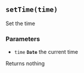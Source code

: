 ## `setTime(time)`

Set the time

### Parameters

* `time` **`Date`** the current time


Returns  nothing

